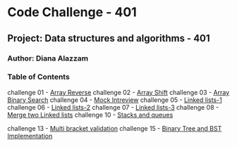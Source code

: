 # Code Challenge - 401

## Project: Data structures and algorithms - 401 

### Author: Diana Alazzam


### Table of Contents

challenge 01 - [Array Reverse](challenges/arrayReverse/array-shift.js)
challenge 02 - [Array Shift](challenges/arrayShift/array-shift.js)
challenge 03 - [Array Binary Search](challenges/arrayBinarySearch/array-binary-search.js)
challenge 04 - [Mock Intreview](challenges/mockInt01/mock-int01.js)
challenge 05 - [Linked lists-1](challenges/Data-Structures/linkedList/linked-list.js)
challenge 06 - [Linked lists-2](challenges/Data-Structures/linkedList/linked-list.js)
challenge 07 - [Linked lists-3](challenges/Data-Structures/linkedList/linked-list.js)
challenge 08 - [Merge two Linked lists](challenges/Data-Structures/linkedList/ll-merge.js)
challenge 10 - [Stacks and queues](challenges/stacksAndQueues/stacks-and-queues.js)
<!-- challenge 10 - [Stacks and queues](challenges/stacksAndQueues/stacks-and-queues.js) -->
<!-- challenge 10 - [Stacks and queues](challenges/stacksAndQueues/stacks-and-queues.js) -->
challenge 13 - [Multi bracket validation](challenges/multiBracketValidation/multi-bracket-validation.js)
challenge 15 - [Binary Tree and BST Implementation](challenges/tree/tree.js)


